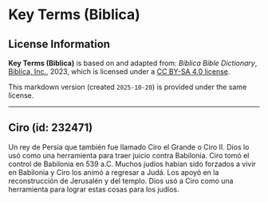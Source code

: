 # Key Terms (Biblica)

## License Information

**Key Terms (Biblica)** is based on and adapted from: _Biblica Bible Dictionary_, [Biblica, Inc.](https://www.biblica.com/), 2023, which is licensed under a [CC BY-SA 4.0 license](https://creativecommons.org/licenses/by-sa/4.0/legalcode.en).

This markdown version (created `2025-10-20`) is provided under the same license.



--------------------------------

## Ciro (id: 232471)

Un rey de Persia que también fue llamado Ciro el Grande o Ciro II. Dios lo usó como una herramienta para traer juicio contra Babilonia. Ciro tomó el control de Babilonia en 539 a.C. Muchos judíos habían sido forzados a vivir en Babilonia y Ciro los animó a regresar a Judá. Los apoyó en la reconstrucción de Jerusalén y del templo. Dios usó a Ciro como una herramienta para lograr estas cosas para los judíos.


